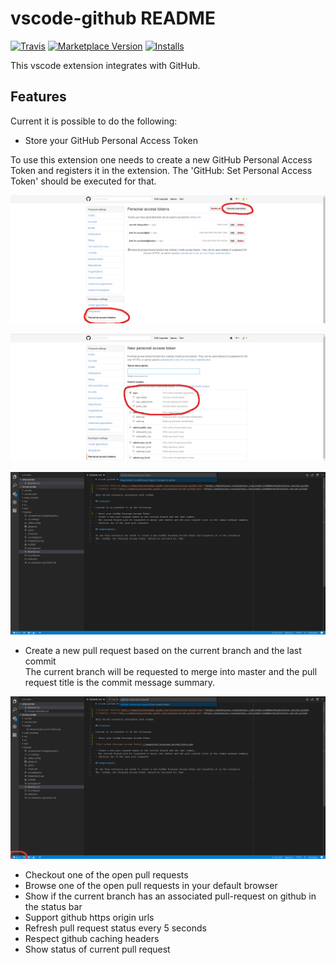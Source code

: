 # vscode-github README

[![Travis](https://img.shields.io/travis/KnisterPeter/vscode-github.svg)](https://github.com/KnisterPeter/vscode-github)
[![Marketplace Version](http://vsmarketplacebadge.apphb.com/version/knisterpeter.vscode-github.svg)](https://marketplace.visualstudio.com/items?itemName=KnisterPeter.vscode-github)
[![Installs](http://vsmarketplacebadge.apphb.com/installs/knisterpeter.vscode-github.svg)](https://marketplace.visualstudio.com/items?itemName=KnisterPeter.vscode-github)

This vscode extension integrates with GitHub.

## Features

Current it is possible to do the following:

* Store your GitHub Personal Access Token

To use this extension one needs to create a new GitHub Personal Access Token and registers it in the extension.
The 'GitHub: Set Personal Access Token' should be executed for that.

![GitHub Personal Access Token](images/github-personal-access-token.png)

![GitHub Personal Access Token](images/github-personal-access-token2.png)

![Set GitHub Personal Access Token](images/set-personal-access-token.png)

* Create a new pull request based on the current branch and the last commit  
  The current branch will be requested to merge into master and the pull request title is the commit message summary.

![Create pull request](images/create-pull-request.png)

* Checkout one of the open pull requests
* Browse one of the open pull requests in your default browser
* Show if the current branch has an associated pull-request on github in the status bar
* Support github https origin urls
* Refresh pull request status every 5 seconds
* Respect github caching headers
* Show status of current pull request
